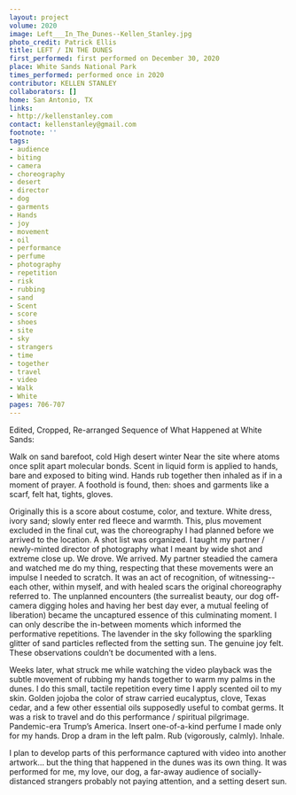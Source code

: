 ```yaml
---
layout: project
volume: 2020
image: Left___In_The_Dunes--Kellen_Stanley.jpg
photo_credit: Patrick Ellis
title: LEFT / IN THE DUNES
first_performed: first performed on December 30, 2020
place: White Sands National Park
times_performed: performed once in 2020
contributor: KELLEN STANLEY
collaborators: []
home: San Antonio, TX
links:
- http://kellenstanley.com
contact: kellenstanley@gmail.com
footnote: ''
tags:
- audience
- biting
- camera
- choreography
- desert
- director
- dog
- garments
- Hands
- joy
- movement
- oil
- performance
- perfume
- photography
- repetition
- risk
- rubbing
- sand
- Scent
- score
- shoes
- site
- sky
- strangers
- time
- together
- travel
- video
- Walk
- White
pages: 706-707
---
```



Edited, Cropped, Re-arranged Sequence of What Happened at White Sands: 

Walk on sand barefoot, cold
High desert winter
Near the site where atoms once split apart molecular bonds.
Scent in liquid form is applied to hands, bare and exposed to biting wind.
Hands rub together then inhaled 
as if in a moment of prayer.
A foothold is found, 
then: shoes and garments like a scarf, felt hat, tights, gloves.

Originally this is a score about costume, color, and texture. White dress, ivory sand; slowly enter red fleece and warmth. This, plus movement excluded in the final cut, was the choreography I had planned before we arrived to the location. A shot list was organized. I taught my partner / newly-minted director of photography what I meant by wide shot and extreme close up. We drove. We arrived. My partner steadied the camera and watched me do my thing, respecting that these movements were an impulse I needed to scratch. It was an act of recognition, of witnessing-- each other, within myself, and with healed scars the original choreography referred to. The unplanned encounters (the surrealist beauty, our dog off-camera digging holes and having her best day ever, a mutual feeling of liberation) became the uncaptured essence of this culminating moment. I can only describe the in-between moments which informed the performative repetitions. The lavender in the sky following the sparkling glitter of sand particles reflected from the setting sun. The genuine joy felt. These observations couldn’t be documented with a lens. 

Weeks later, what struck me while watching the video playback was the subtle movement of rubbing my hands together to warm my palms in the dunes. I do this small, tactile repetition every time I apply scented oil to my skin. Golden jojoba the color of straw carried eucalyptus, clove, Texas cedar, and a few other essential oils supposedly useful to combat germs. It was a risk to travel and do this performance / spiritual pilgrimage. Pandemic-era Trump’s America. Insert one-of-a-kind perfume I made only for my hands. Drop a dram in the left palm. Rub (vigorously, calmly). Inhale.

I plan to develop parts of this performance captured with video into another artwork… but the thing that happened in the dunes was its own thing. It was performed for me, my love, our dog, a far-away audience of socially-distanced strangers probably not paying attention, and a setting desert sun.
